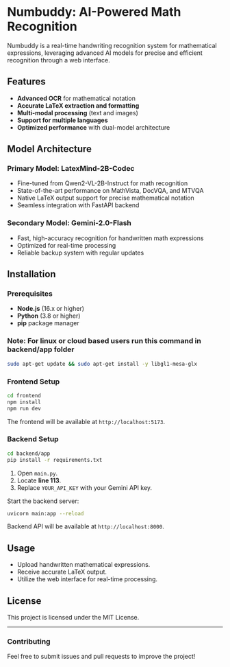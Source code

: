 # Numbuddy: AI-Powered Math Recognition
Numbuddy is a real-time handwriting recognition system for mathematical expressions, leveraging advanced AI models for precise and efficient recognition through a web interface.

## Features
- **Advanced OCR** for mathematical notation
- **Accurate LaTeX extraction and formatting**
- **Multi-modal processing** (text and images)
- **Support for multiple languages**
- **Optimized performance** with dual-model architecture

## Model Architecture
### Primary Model: LatexMind-2B-Codec
- Fine-tuned from Qwen2-VL-2B-Instruct for math recognition
- State-of-the-art performance on MathVista, DocVQA, and MTVQA
- Native LaTeX output support for precise mathematical notation
- Seamless integration with FastAPI backend

### Secondary Model: Gemini-2.0-Flash
- Fast, high-accuracy recognition for handwritten math expressions
- Optimized for real-time processing
- Reliable backup system with regular updates

## Installation
### Prerequisites
- **Node.js** (16.x or higher)
- **Python** (3.8 or higher)
- **pip** package manager

### Note: For linux or cloud based users run this command in backend/app folder 

```bash
sudo apt-get update && sudo apt-get install -y libgl1-mesa-glx
```

### Frontend Setup
```bash
cd frontend
npm install
npm run dev
```
The frontend will be available at `http://localhost:5173`.

### Backend Setup
```bash
cd backend/app
pip install -r requirements.txt
```
1. Open `main.py`.
2. Locate **line 113**.
3. Replace `YOUR_API_KEY` with your Gemini API key.

Start the backend server:
```bash
uvicorn main:app --reload
```
Backend API will be available at `http://localhost:8000`.

## Usage
- Upload handwritten mathematical expressions.
- Receive accurate LaTeX output.
- Utilize the web interface for real-time processing.

## License
This project is licensed under the MIT License.

---
### Contributing
Feel free to submit issues and pull requests to improve the project!
